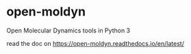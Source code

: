 # open-moldyn

Open Molecular Dynamics tools in Python 3

read the doc on https://open-moldyn.readthedocs.io/en/latest/